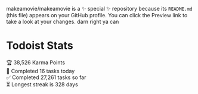 makeamovie/makeamovie is a ✨ special ✨ repository because its `README.md` (this file) appears on your GitHub profile.
You can click the Preview link to take a look at your changes. darn right ya can

# Todoist Stats

<!-- TODO-IST:START -->
🏆  38,526 Karma Points           
🌸  Completed 16 tasks today           
✅  Completed 27,261 tasks so far           
⏳  Longest streak is 328 days
<!-- TODO-IST:END -->